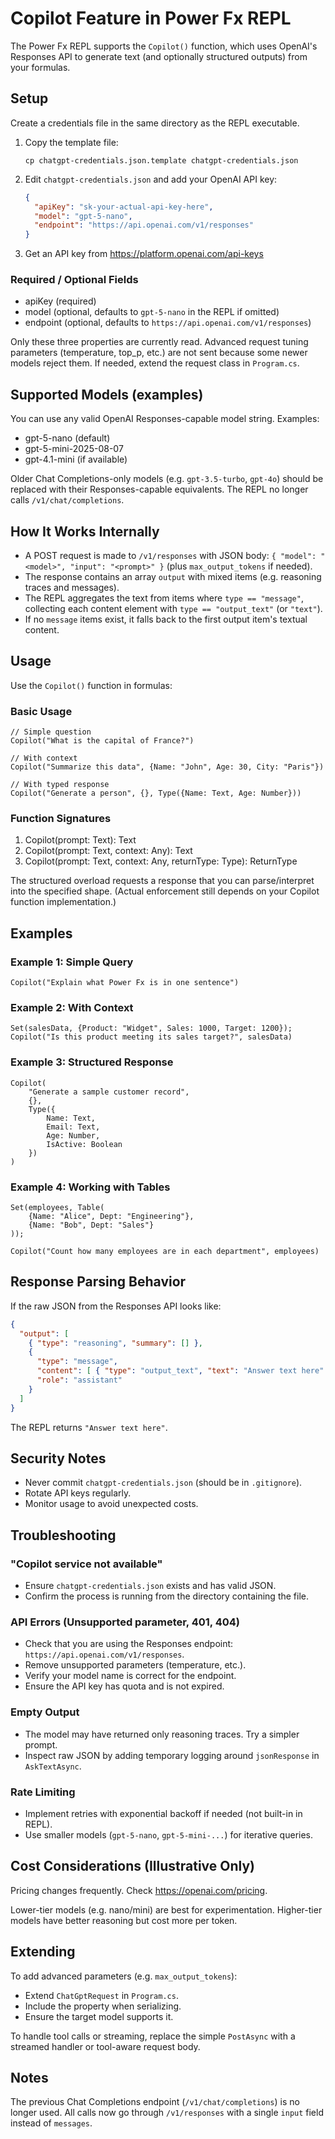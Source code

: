 # Copilot Feature in Power Fx REPL

The Power Fx REPL supports the `Copilot()` function, which uses OpenAI's Responses API to generate text (and optionally structured outputs) from your formulas.

## Setup

Create a credentials file in the same directory as the REPL executable.

1. Copy the template file:
   ```
   cp chatgpt-credentials.json.template chatgpt-credentials.json
   ```
2. Edit `chatgpt-credentials.json` and add your OpenAI API key:
   ```json
   {
     "apiKey": "sk-your-actual-api-key-here",
     "model": "gpt-5-nano",
     "endpoint": "https://api.openai.com/v1/responses"
   }
   ```
3. Get an API key from https://platform.openai.com/api-keys

### Required / Optional Fields
- apiKey (required)
- model (optional, defaults to `gpt-5-nano` in the REPL if omitted)
- endpoint (optional, defaults to `https://api.openai.com/v1/responses`)

Only these three properties are currently read. Advanced request tuning parameters (temperature, top_p, etc.) are not sent because some newer models reject them. If needed, extend the request class in `Program.cs`.

## Supported Models (examples)
You can use any valid OpenAI Responses-capable model string. Examples:
- gpt-5-nano (default)
- gpt-5-mini-2025-08-07
- gpt-4.1-mini (if available)

Older Chat Completions-only models (e.g. `gpt-3.5-turbo`, `gpt-4o`) should be replaced with their Responses-capable equivalents. The REPL no longer calls `/v1/chat/completions`.

## How It Works Internally
- A POST request is made to `/v1/responses` with JSON body: `{ "model": "<model>", "input": "<prompt>" }` (plus `max_output_tokens` if needed).
- The response contains an array `output` with mixed items (e.g. reasoning traces and messages).
- The REPL aggregates the text from items where `type == "message"`, collecting each content element with `type == "output_text"` (or `"text"`).
- If no `message` items exist, it falls back to the first output item's textual content.

## Usage
Use the `Copilot()` function in formulas:

### Basic Usage
```powerfxx
// Simple question
Copilot("What is the capital of France?")

// With context
Copilot("Summarize this data", {Name: "John", Age: 30, City: "Paris"})

// With typed response
Copilot("Generate a person", {}, Type({Name: Text, Age: Number}))
```

### Function Signatures
1. Copilot(prompt: Text): Text
2. Copilot(prompt: Text, context: Any): Text
3. Copilot(prompt: Text, context: Any, returnType: Type): ReturnType

The structured overload requests a response that you can parse/interpret into the specified shape. (Actual enforcement still depends on your Copilot function implementation.)

## Examples

### Example 1: Simple Query
```powerfxx
Copilot("Explain what Power Fx is in one sentence")
```

### Example 2: With Context
```powerfx
Set(salesData, {Product: "Widget", Sales: 1000, Target: 1200});
Copilot("Is this product meeting its sales target?", salesData)
```

### Example 3: Structured Response
```powerfx
Copilot(
    "Generate a sample customer record", 
    {},
    Type({
        Name: Text,
        Email: Text,
        Age: Number,
        IsActive: Boolean
    })
)
```

### Example 4: Working with Tables
```powerfx
Set(employees, Table(
    {Name: "Alice", Dept: "Engineering"},
    {Name: "Bob", Dept: "Sales"}
));

Copilot("Count how many employees are in each department", employees)
```

## Response Parsing Behavior
If the raw JSON from the Responses API looks like:
```json
{
  "output": [
    { "type": "reasoning", "summary": [] },
    {
      "type": "message",
      "content": [ { "type": "output_text", "text": "Answer text here" } ],
      "role": "assistant"
    }
  ]
}
```
The REPL returns `"Answer text here"`.

## Security Notes
- Never commit `chatgpt-credentials.json` (should be in `.gitignore`).
- Rotate API keys regularly.
- Monitor usage to avoid unexpected costs.

## Troubleshooting

### "Copilot service not available"
- Ensure `chatgpt-credentials.json` exists and has valid JSON.
- Confirm the process is running from the directory containing the file.

### API Errors (Unsupported parameter, 401, 404)
- Check that you are using the Responses endpoint: `https://api.openai.com/v1/responses`.
- Remove unsupported parameters (temperature, etc.).
- Verify your model name is correct for the endpoint.
- Ensure the API key has quota and is not expired.

### Empty Output
- The model may have returned only reasoning traces. Try a simpler prompt.
- Inspect raw JSON by adding temporary logging around `jsonResponse` in `AskTextAsync`.

### Rate Limiting
- Implement retries with exponential backoff if needed (not built-in in REPL).
- Use smaller models (`gpt-5-nano`, `gpt-5-mini-...`) for iterative queries.

## Cost Considerations (Illustrative Only)
Pricing changes frequently. Check https://openai.com/pricing.

Lower-tier models (e.g. nano/mini) are best for experimentation. Higher-tier models have better reasoning but cost more per token.

## Extending
To add advanced parameters (e.g. `max_output_tokens`):
- Extend `ChatGptRequest` in `Program.cs`.
- Include the property when serializing.
- Ensure the target model supports it.

To handle tool calls or streaming, replace the simple `PostAsync` with a streamed handler or tool-aware request body.

## Notes
The previous Chat Completions endpoint (`/v1/chat/completions`) is no longer used. All calls now go through `/v1/responses` with a single `input` field instead of `messages`.
